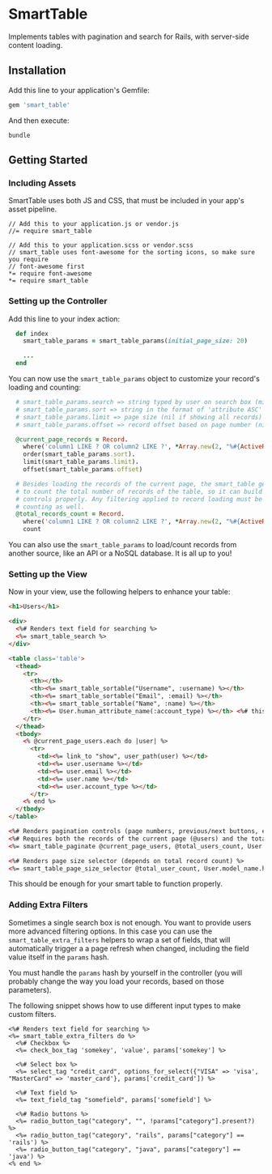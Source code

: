 # SmartTable

Implements tables with pagination and search for Rails, with server-side content loading.

## Installation
Add this line to your application's Gemfile:

```ruby
gem 'smart_table'
```

And then execute:
```
bundle
```

## Getting Started

### Including Assets
SmartTable uses both JS and CSS, that must be included in your app's asset pipeline.
```
// Add this to your application.js or vendor.js
//= require smart_table

// Add this to your application.scss or vendor.scss
// smart_table uses font-awesome for the sorting icons, so make sure you require
// font-awesome first
*= require font-awesome
*= require smart_table
```

### Setting up the Controller
Add this line to your index action:
```ruby
  def index
    smart_table_params = smart_table_params(initial_page_size: 20)

    ...
  end
```

You can now use the `smart_table_params` object to customize your record's loading and counting:
```ruby
  # smart_table_params.search => string typed by user on search box (might be nil or empty)
  # smart_table_params.sort => string in the format of 'attribute ASC' or 'attribute DESC' (might be nil if there is no sorting specified)
  # smart_table_params.limit => page size (nil if showing all records)
  # smart_table_params.offset => record offset based on page number (nil if showing all records)

  @current_page_records = Record.
    where('column1 LIKE ? OR column2 LIKE ?', *Array.new(2, "%#{ActiveRecord::Base.sanitize_sql_like(smart_table_params.search)}%")).
    order(smart_table_params.sort).
    limit(smart_table_params.limit).
    offset(smart_table_params.offset)

  # Besides loading the records of the current page, the smart_table gem requires you
  # to count the total number of records of the table, so it can build the pagination
  # controls properly. Any filtering applied to record loading must be applied to
  # counting as well.
  @total_records_count = Record.
    where('column1 LIKE ? OR column2 LIKE ?', *Array.new(2, "%#{ActiveRecord::Base.sanitize_sql_like(smart_table_params.search)}%")).
    count
```

You can also use the `smart_table_params` to load/count records from another source, like an API or a NoSQL database. It is all up to you!

### Setting up the View
Now in your view, use the following helpers to enhance your table:

```html
<h1>Users</h1>

<div>
  <%# Renders text field for searching %>
  <%= smart_table_search %>
</div>

<table class='table'>
  <thead>
    <tr>
      <th></th>
      <th><%= smart_table_sortable("Username", :username) %></th>
      <th><%= smart_table_sortable("Email", :email) %></th>
      <th><%= smart_table_sortable("Name", :name) %></th>
      <th><%= User.human_attribute_name(:account_type) %></th> <%# this column is not sortable %>
    </tr>
  </thead>
  <tbody>
    <% @current_page_users.each do |user| %>
      <tr>
        <td><%= link_to "show", user_path(user) %></td>
        <td><%= user.username %></td>
        <td><%= user.email %></td>
        <td><%= user.name %></td>
        <td><%= user.account_type %></td>
      </tr>
    <% end %>
  </tbody>
</table>

<%# Renders pagination controls (page numbers, previous/next buttons, etc) %>
<%# Requires both the records of the current page (@users) and the total count %>
<%= smart_table_paginate @current_page_users, @total_users_count, User.model_name.human %>

<%# Renders page size selector (depends on total record count) %>
<%= smart_table_page_size_selector @total_user_count, User.model_name.human %>
```

This should be enough for your smart table to function properly.

### Adding Extra Filters

Sometimes a single search box is not enough. You want to provide users more advanced filtering options. In this case you can use the `smart_table_extra_filters` helpers to wrap a set of fields, that will automatically trigger a a page refresh when changed, including the field value itself in the `params` hash.

You must handle the `params` hash by yourself in the controller (you will probably change the way you load your records, based on those parameters).

The following snippet shows how to use different input types to make custom filters.

```
<%# Renders text field for searching %>
<%= smart_table_extra_filters do %>
  <%# Checkbox %>
  <%= check_box_tag 'somekey', 'value', params['somekey'] %>

  <%# Select box %>
  <%= select_tag "credit_card", options_for_select({"VISA" => 'visa', "MasterCard" => 'master_card'}, params['credit_card']) %>

  <%# Text field %>
  <%= text_field_tag "somefield", params['somefield'] %>

  <%# Radio buttons %>
  <%= radio_button_tag("category", "", !params["category"].present?) %>
  <%= radio_button_tag("category", "rails", params["category"] == 'rails') %>
  <%= radio_button_tag("category", "java", params["category"] == 'java') %>
<% end %>
```

